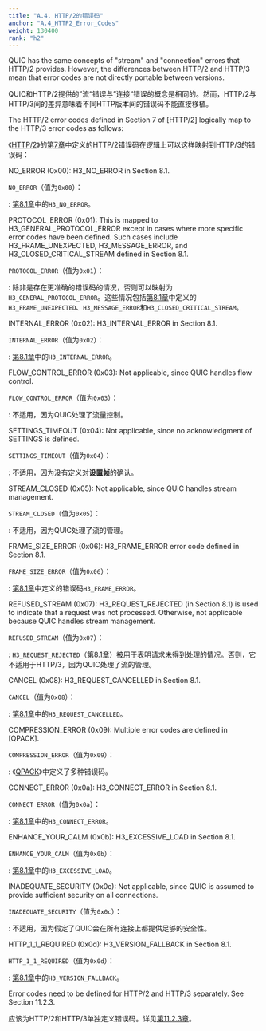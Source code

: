 ```yaml
---
title: "A.4. HTTP/2的错误码"
anchor: "A.4_HTTP2_Error_Codes"
weight: 130400
rank: "h2"
---
```


QUIC has the same concepts of "stream" and "connection" errors that HTTP/2 provides. However, the differences between HTTP/2 and HTTP/3 mean that error codes are not directly portable between versions.

QUIC和HTTP/2提供的”流“错误与”连接“错误的概念是相同的。然而，HTTP/2与HTTP/3间的差异意味着不同HTTP版本间的错误码不能直接移植。

The HTTP/2 error codes defined in Section 7 of [HTTP/2] logically map to the HTTP/3 error codes as follows:

《[HTTP/2]()》的[第7章]()中定义的HTTP/2错误码在逻辑上可以这样映射到HTTP/3的错误码：

NO_ERROR (0x00):
H3_NO_ERROR in Section 8.1.

`NO_ERROR`（值为`0x00`）：

:   [第8.1章]()中的`H3_NO_ERROR`。

PROTOCOL_ERROR (0x01):
This is mapped to H3_GENERAL_PROTOCOL_ERROR except in cases where more specific error codes have been defined. Such cases include H3_FRAME_UNEXPECTED, H3_MESSAGE_ERROR, and H3_CLOSED_CRITICAL_STREAM defined in Section 8.1.

`PROTOCOL_ERROR`（值为`0x01`）：

:   除非是存在更准确的错误码的情况，否则可以映射为`H3_GENERAL_PROTOCOL_ERROR`。这些情况包括[第8.1章]()中定义的`H3_FRAME_UNEXPECTED`、`H3_MESSAGE_ERROR`和`H3_CLOSED_CRITICAL_STREAM`。

INTERNAL_ERROR (0x02):
H3_INTERNAL_ERROR in Section 8.1.

`INTERNAL_ERROR`（值为`0x02`）：

:   [第8.1章]()中的`H3_INTERNAL_ERROR`。

FLOW_CONTROL_ERROR (0x03):
Not applicable, since QUIC handles flow control.

`FLOW_CONTROL_ERROR`（值为`0x03`）：

:   不适用，因为QUIC处理了流量控制。

SETTINGS_TIMEOUT (0x04):
Not applicable, since no acknowledgment of SETTINGS is defined.

`SETTINGS_TIMEOUT`（值为`0x04`）：

:   不适用，因为没有定义对**设置帧**的确认。

STREAM_CLOSED (0x05):
Not applicable, since QUIC handles stream management.

`STREAM_CLOSED`（值为`0x05`）：

:   不适用，因为QUIC处理了流的管理。

FRAME_SIZE_ERROR (0x06):
H3_FRAME_ERROR error code defined in Section 8.1.

`FRAME_SIZE_ERROR`（值为`0x06`）：

:   [第8.1章]()中定义的错误码`H3_FRAME_ERROR`。

REFUSED_STREAM (0x07):
H3_REQUEST_REJECTED (in Section 8.1) is used to indicate that a request was not processed. Otherwise, not applicable because QUIC handles stream management.

`REFUSED_STREAM`（值为`0x07`）：

:   `H3_REQUEST_REJECTED`（[第8.1章]()）被用于表明请求未得到处理的情况。否则，它不适用于HTTP/3，因为QUIC处理了流的管理。

CANCEL (0x08):
H3_REQUEST_CANCELLED in Section 8.1.

`CANCEL`（值为`0x08`）：

:   [第8.1章]()中的`H3_REQUEST_CANCELLED`。

COMPRESSION_ERROR (0x09):
Multiple error codes are defined in [QPACK].

`COMPRESSION_ERROR`（值为`0x09`）：

:   《[QPACK]()》中定义了多种错误码。

CONNECT_ERROR (0x0a):
H3_CONNECT_ERROR in Section 8.1.

`CONNECT_ERROR`（值为`0x0a`）：

:   [第8.1章]()中的`H3_CONNECT_ERROR`。

ENHANCE_YOUR_CALM (0x0b):
H3_EXCESSIVE_LOAD in Section 8.1.

`ENHANCE_YOUR_CALM`（值为`0x0b`）：

:   [第8.1章]()中的`H3_EXCESSIVE_LOAD`。

INADEQUATE_SECURITY (0x0c):
Not applicable, since QUIC is assumed to provide sufficient security on all connections.

`INADEQUATE_SECURITY`（值为`0x0c`）：

:   不适用，因为假定了QUIC会在所有连接上都提供足够的安全性。

HTTP_1_1_REQUIRED (0x0d):
H3_VERSION_FALLBACK in Section 8.1.

`HTTP_1_1_REQUIRED`（值为`0x0d`）：

:   [第8.1章]()中的`H3_VERSION_FALLBACK`。

Error codes need to be defined for HTTP/2 and HTTP/3 separately. See Section 11.2.3.

应该为HTTP/2和HTTP/3单独定义错误码。详见[第11.2.3章]()。
